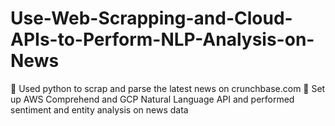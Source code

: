 # Use-Web-Scrapping-and-Cloud-APIs-to-Perform-NLP-Analysis-on-News
	Used python to scrap and parse the latest news on crunchbase.com 
	Set up AWS Comprehend and GCP Natural Language API and performed sentiment and entity analysis on news data
